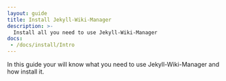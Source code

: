 ```yaml
---
layout: guide
title: Install Jekyll-Wiki-Manager
description: >-
  Install all you need to use Jekyll-Wiki-Manager
docs:
 - /docs/install/Intro
---
```


In this guide your will know what you need to use Jekyll-Wiki-Manager and 
how install it.